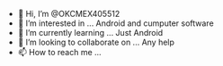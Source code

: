 - 👋 Hi, I’m @OKCMEX405512
- 👀 I’m interested in ... Android and cumputer software 
- 🌱 I’m currently learning ... Just Android 
- 💞️ I’m looking to collaborate on ... Any help
- 📫 How to reach me ...

<!---
OKCMEX405512/OKCMEX405512 is a ✨ special ✨ repository because its `README.md` (this file) appears on your GitHub profile.
You can click the Preview link to take a look at your changes.
--->
